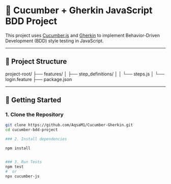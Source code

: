  
# 🧪 Cucumber + Gherkin JavaScript BDD Project

This project uses [Cucumber.js](https://github.com/cucumber/cucumber-js) and [Gherkin](https://cucumber.io/docs/gherkin/) to implement Behavior-Driven Development (BDD) style testing in JavaScript.

---

## 📁 Project Structure

project-root/
├── features/
│ ├── step_definitions/
│ │ └── steps.js
│ └── login.feature
├── package.json

---

## 🚀 Getting Started

### 1. Clone the Repository

```bash
git clone https://github.com/AqsaM1/Cucumber-Gherkin.git
cd cucumber-bdd-project

### 2. Install dependencies

npm install


### 3. Run Tests
npm test 
#  or 
npx cucumber-js

